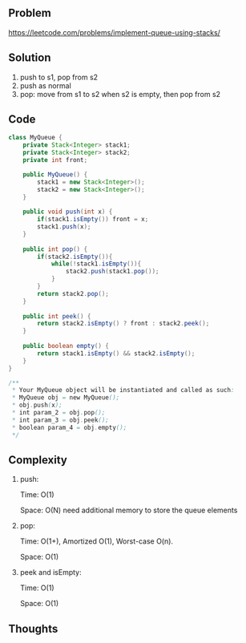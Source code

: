 ## Problem
https://leetcode.com/problems/implement-queue-using-stacks/

## Solution
1. push to s1, pop from s2
2. push as normal
3. pop: move from s1 to s2 when s2 is empty, then pop from s2

## Code
```java
class MyQueue {
    private Stack<Integer> stack1;
    private Stack<Integer> stack2;
    private int front;

    public MyQueue() {
        stack1 = new Stack<Integer>();
        stack2 = new Stack<Integer>();
    }
    
    public void push(int x) {
        if(stack1.isEmpty()) front = x;
        stack1.push(x);
    }
    
    public int pop() {
        if(stack2.isEmpty()){
            while(!stack1.isEmpty()){
                stack2.push(stack1.pop());
            }
        }
        return stack2.pop();       
    }
    
    public int peek() {
        return stack2.isEmpty() ? front : stack2.peek();
    }
    
    public boolean empty() {
        return stack1.isEmpty() && stack2.isEmpty();
    }
}

/**
 * Your MyQueue object will be instantiated and called as such:
 * MyQueue obj = new MyQueue();
 * obj.push(x);
 * int param_2 = obj.pop();
 * int param_3 = obj.peek();
 * boolean param_4 = obj.empty();
 */
```

## Complexity
1. push:

    Time: O(1) 

    Space: O(N) need additional memory to store the queue elements

2. pop:

    Time: O(1+), Amortized O(1), Worst-case O(n). 

    Space: O(1) 

3. peek and isEmpty:

    Time: O(1) 

    Space: O(1)


## Thoughts


